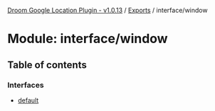 [Droom Google Location Plugin - v1.0.13](../README.md) / [Exports](../modules.md) / interface/window

# Module: interface/window

## Table of contents

### Interfaces

- [default](../interfaces/interface_window.default.md)
